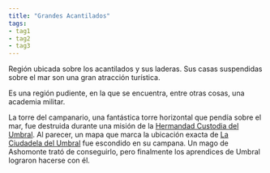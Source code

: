 ```yaml
---
title: "Grandes Acantilados"
tags: 
- tag1
- tag2
- tag3
---
```

Región ubicada sobre los acantilados y sus laderas. Sus casas suspendidas sobre el mar son una gran atracción turística.

Es una región pudiente, en la que se encuentra, entre otras cosas, una academia militar.

La torre del campanario, una fantástica torre horizontal que pendía sobre el mar, fue destruida durante una misión de la [Hermandad Custodia del Umbral](https://www.legendkeeper.com/app/ckvil5g57t6310808rct5ktxd/ckw9rh8iy001z036c9lsfyugo/). Al parecer, un mapa que marca la ubicación exacta de [La Ciudadela del Umbral](https://www.legendkeeper.com/app/ckvil5g57t6310808rct5ktxd/cky1plko8001p037c854lyoys/) fue escondido en su campana. Un mago de Ashomonte trató de conseguirlo, pero finalmente los aprendices de Umbral lograron hacerse con él.
